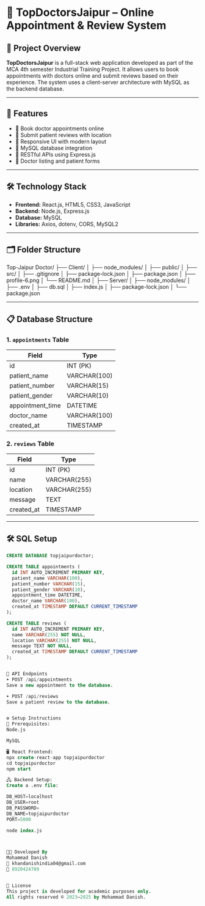 # 🏥 TopDoctorsJaipur – Online Appointment & Review System

## 📌 Project Overview

**TopDoctorsJaipur** is a full-stack web application developed as part of the MCA 4th semester Industrial Training Project. It allows users to book appointments with doctors online and submit reviews based on their experience. The system uses a client-server architecture with MySQL as the backend database.

---

## 🚀 Features

- 🔹 Book doctor appointments online
- 🔹 Submit patient reviews with location
- 🔹 Responsive UI with modern layout
- 🔹 MySQL database integration
- 🔹 RESTful APIs using Express.js
- 🔹 Doctor listing and patient forms

---

## 🛠️ Technology Stack

- **Frontend:** React.js, HTML5, CSS3, JavaScript
- **Backend:** Node.js, Express.js
- **Database:** MySQL
- **Libraries:** Axios, dotenv, CORS, MySQL2

---

## 🗂️ Folder Structure

Top-Jaipur Doctor/
├── Client/
│   ├── node_modules/
│   ├── public/
│   ├── src/
│   ├── .gitignore
│   ├── package-lock.json
│   ├── package.json
│   ├── profile-6.png
│   └── README.md
│
├── Server/
│   ├── node_modules/
│   ├── .env
│   ├── db.sql
│   ├── index.js
│   ├── package-lock.json
│   └── package.json





---

## 📋 Database Structure

### 1. `appointments` Table

| Field            | Type         |
|------------------|--------------|
| id               | INT (PK)     |
| patient_name     | VARCHAR(100) |
| patient_number   | VARCHAR(15)  |
| patient_gender   | VARCHAR(10)  |
| appointment_time | DATETIME     |
| doctor_name      | VARCHAR(100) |
| created_at       | TIMESTAMP    |

### 2. `reviews` Table

| Field      | Type          |
|------------|---------------|
| id         | INT (PK)      |
| name       | VARCHAR(255)  |
| location   | VARCHAR(255)  |
| message    | TEXT          |
| created_at | TIMESTAMP     |

---

## 🛠️ SQL Setup

```sql
CREATE DATABASE topjaipurdoctor;

CREATE TABLE appointments (
  id INT AUTO_INCREMENT PRIMARY KEY,
  patient_name VARCHAR(100),
  patient_number VARCHAR(15),
  patient_gender VARCHAR(10),
  appointment_time DATETIME,
  doctor_name VARCHAR(100),
  created_at TIMESTAMP DEFAULT CURRENT_TIMESTAMP
);

CREATE TABLE reviews (
  id INT AUTO_INCREMENT PRIMARY KEY,
  name VARCHAR(255) NOT NULL,
  location VARCHAR(255) NOT NULL,
  message TEXT NOT NULL,
  created_at TIMESTAMP DEFAULT CURRENT_TIMESTAMP
);


🔗 API Endpoints
➤ POST /api/appointments
Save a new appointment to the database.

➤ POST /api/reviews
Save a patient review to the database.


⚙️ Setup Instructions
🔧 Prerequisites:
Node.js

MySQL

🖥️ React Frontend:
npx create-react-app topjaipurdoctor
cd topjaipurdoctor
npm start

🖧 Backend Setup:
Create a .env file:

DB_HOST=localhost
DB_USER=root
DB_PASSWORD=
DB_NAME=topjaipurdoctor
PORT=5000

node index.js



👨‍💻 Developed By
Mohammad Danish
📧 khandanishindia04@gmail.com
📱 8920424789


📜 License
This project is developed for academic purposes only.
All rights reserved © 2023–2025 by Mohammad Danish.

